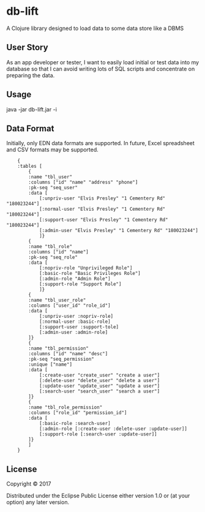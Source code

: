 # db-lift

A Clojure library designed to load data to some data store like a DBMS

## User Story

As an app developer or tester, I want to easily load initial or test data into my database so that I can avoid writing lots of SQL scripts and concentrate on preparing the data.

## Usage

java -jar db-lift.jar -i <data-file>

## Data Format

Initially, only EDN data formats are supported. In future, Excel spreadsheet and CSV formats may be supported.

``` edn
    {
    :tables [
        {
        :name "tbl_user"
        :columns ["id" "name" "address" "phone"]
        :pk-seq "seq_user"
        :data [
            [:unpriv-user "Elvis Presley" "1 Cementery Rd" "180023244"]
            [:normal-user "Elvis Presley" "1 Cementery Rd" "180023244"]
            [:support-user "Elvis Presley" "1 Cementery Rd" "180023244"]
            [:admin-user "Elvis Presley" "1 Cementery Rd" "180023244"]
            ]}
        {
        :name "tbl_role"
        :columns ["id" "name"]
        :pk-seq "seq_role"
        :data [
            [:nopriv-role "Unprivileged Role"]
            [:basic-role "Basic Privileges Role"]
            [:admin-role "Admin Role"]
            [:support-role "Support Role"]
            ]}
        {
        :name "tbl_user_role"
        :columns ["user_id" "role_id"]
        :data [
            [:unpriv-user :nopriv-role]
            [:normal-user :basic-role]
            [:support-user :support-tole]
            [:admin-user :admin-role]
        ]}
        {
        :name "tbl_permission"
        :columns ["id" "name" "desc"]
        :pk-seq "seq_permission"
        :unique ["name"]
        :data [
            [:create-user "create_user" "create a user"]
            [:delete-user "delete_user" "delete a user"]
            [:update-user "update_user" "update a user"]
            [:search-user "search_user" "search a user"]
        ]}
        {
        :name "tbl_role_permission"
        :columns ["role_id" "permission_id"]
        :data [
            [:basic-role :search-user]
            [:admin-role [:create-user :delete-user :update-user]]
            [:support-role [:search-user :update-user]]
        ]}
        ]
    }
```


## License

Copyright © 2017

Distributed under the Eclipse Public License either version 1.0 or (at
your option) any later version.
